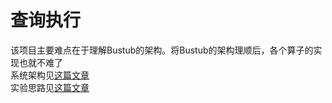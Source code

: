 # 查询执行
该项目主要难点在于理解Bustub的架构。将Bustub的架构理顺后，各个算子的实现也就不难了  
系统架构见[这篇文章](https://zhuanlan.zhihu.com/p/608015329)  
实验思路见[这篇文章](https://zhuanlan.zhihu.com/p/587566135)  
